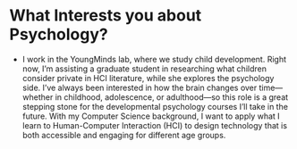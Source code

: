 # What Interests you about Psychology?
* I work in the YoungMinds lab, where we study child development. Right now, I’m assisting a graduate student in researching what children consider private in HCI literature, while she explores the psychology side. I’ve always been interested in how the brain changes over time—whether in childhood, adolescence, or adulthood—so this role is a great stepping stone for the developmental psychology courses I’ll take in the future. With my Computer Science background, I want to apply what I learn to Human-Computer Interaction (HCI) to design technology that is both accessible and engaging for different age groups.
